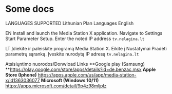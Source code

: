 # Some docs
LANGUAGES SUPPORTED Lithunian 
Plan Languages English 

 EN
 Install and launch the Media Station X application.
 Navigate to Settings  Start Parameter  Setup.
 Enter the noted IP address `tv.nelagina.lt`
 
 LT
 Įdiekite ir paleiskite programą Media Station X.
 Eikite į Nustatymai Pradėti parametrų sąranką.
 Įveskite nurodytą IP adresą `tv.nelagina.lt`

 Atsisiųntimo nuorodos/Donwload Links
 **Google play (Samsung) **https://play.google.com/store/apps/details?id=de.benzac.msx
 **Apple Store (Iphone)**  https://apps.apple.com/us/app/media-station-x/id1363036077
 **Microsoft (Windows 10/11)** https://apps.microsoft.com/detail/9p4z98mljplz
